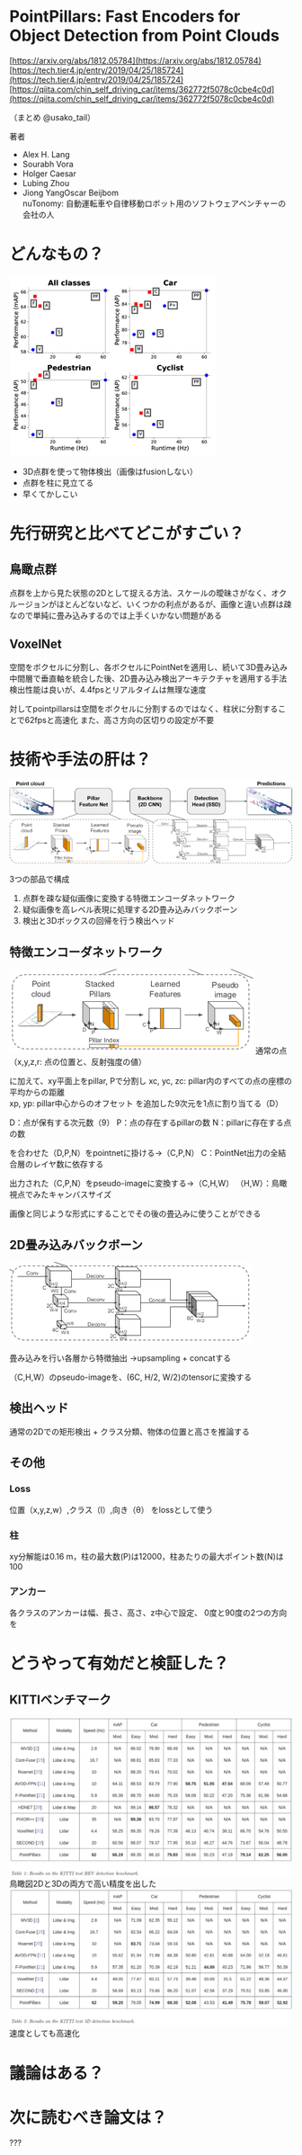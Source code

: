 # PointPillars: Fast Encoders for Object Detection from Point Clouds
[https://arxiv.org/abs/1812.05784](https://arxiv.org/abs/1812.05784)
[https://tech.tier4.jp/entry/2019/04/25/185724](https://tech.tier4.jp/entry/2019/04/25/185724)
[https://qiita.com/chin_self_driving_car/items/362772f5078c0cbe4c0d](https://qiita.com/chin_self_driving_car/items/362772f5078c0cbe4c0d)

（まとめ @usako_tail）

著者
* Alex H. Lang
* Sourabh Vora
* Holger Caesar
* Lubing Zhou
* Jiong YangOscar Beijbom  
nuTonomy: 自動運転車や自律移動ロボット用のソフトウェアベンチャーの会社の人

# どんなもの？
![](pointpillars/x1.png)

* 3D点群を使って物体検出（画像はfusionしない）
* 点群を柱に見立てる
* 早くてかしこい

# 先行研究と比べてどこがすごい？

## 鳥瞰点群
点群を上から見た状態の2Dとして捉える方法、スケールの曖昧さがなく、オクルージョンがほとんどないなど、いくつかの利点があるが、画像と違い点群は疎なので単純に畳み込みするのでは上手くいかない問題がある

## VoxelNet
空間をボクセルに分割し、各ボクセルにPointNetを適用し、続いて3D畳み込み中間層で垂直軸を統合した後、2D畳み込み検出アーキテクチャを適用する手法
検出性能は良いが、4.4fpsとリアルタイムは無理な速度

対してpointpillarsは空間をボクセルに分割するのではなく、柱状に分割することで62fpsと高速化
また、高さ方向の区切りの設定が不要

# 技術や手法の肝は？
![](pointpillars/x2.png)

3つの部品で構成
1. 点群を疎な疑似画像に変換する特徴エンコーダネットワーク
2. 疑似画像を高レベル表現に処理する2D畳み込みバックボーン
3. 検出と3Dボックスの回帰を行う検出ヘッド

## 特徴エンコーダネットワーク

![](pointpillars/1.png)
通常の点（x,y,z,r: 点の位置と、反射強度の値）

に加えて、xy平面上をpillar, Pで分割し
xc, yc, zc: pillar内のすべての点の座標の平均からの距離  
xp, yp: pillar中心からのオフセット
を追加した9次元を1点に割り当てる（D）

D：点が保有する次元数（9）
P：点の存在するpillarの数
N：pillarに存在する点の数

を合わせた（D,P,N）をpointnetに掛ける→（C,P,N）
C：PointNet出力の全結合層のレイヤ数に依存する  

出力された（C,P,N）をpseudo-imageに変換する→（C,H,W）
（H,W）：鳥瞰視点でみたキャンバスサイズ

画像と同じような形式にすることでその後の畳込みに使うことができる

## 2D畳み込みバックボーン
![](pointpillars/2.png)

畳み込みを行い各層から特徴抽出
→upsampling + concatする

（C,H,W）のpseudo-imageを、(6C, H/2, W/2)のtensorに変換する

## 検出ヘッド

通常の2Dでの矩形検出 + クラス分類、物体の位置と高さを推論する
## その他
### Loss
位置（x,y,z,w）,クラス（l）,向き（θ）
をlossとして使う
### 柱
xy分解能は0.16 m，柱の最大数(P)は12000，柱あたりの最大ポイント数(N)は100
### アンカー
各クラスのアンカーは幅、長さ、高さ、z中心で設定、
0度と90度の2つの方向を

# どうやって有効だと検証した？

##  KITTIベンチマーク
![](pointpillars/t1.png)
鳥瞰図2Dと3Dの両方で高い精度を出した
![](pointpillars/t2.png)
速度としても高速化

# 議論はある？


# 次に読むべき論文は？
???

